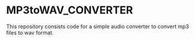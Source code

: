 # MP3toWAV_CONVERTER
This repository consists code for a simple audio converter to convert mp3 files to wav format.
